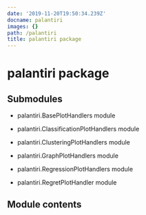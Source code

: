 ```yaml
---
date: '2019-11-20T19:50:34.239Z'
docname: palantiri
images: {}
path: /palantiri
title: palantiri package
---
```


# palantiri package

## Submodules

* palantiri.BasePlotHandlers module

* palantiri.ClassificationPlotHandlers module

* palantiri.ClusteringPlotHandlers module

* palantiri.GraphPlotHandlers module

* palantiri.RegressionPlotHandlers module

* palantiri.RegretPlotHandler module


## Module contents
